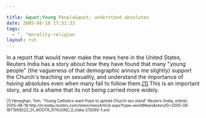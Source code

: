 ```yaml
---

title: &quot;Young People&quot; understand absolutes
date: 2005-08-18 17:51:33
tags:
  - ", "morality-religion
layout: rut
---
```


<p>In a report that would never make the news here in the United States, Reuters India has a story about how they have found that many "young people" (the vagueness of that demographic annoys me slightly) support the Church's teaching on sexuality, and understand the importance of <em>having</em> absolutes even when many fail to follow them.<a href="http://in.today.reuters.com/news/newsArticle.aspx?type=worldNews&storyID=2005-08-18T195922Z_01_NOOTR_RTRJONC_0_India-213095-1.xml">[1]</a> This is an important story, and its a shame that its not being carried more widely.</p>  <font size="-2"> [1] Heneghan, Tom.  "Young Catholics want Pope to uphold Church sex stand" Reuters (India, online).  2005-08-18 http://in.today.reuters.com/news/newsArticle.aspx?type=worldNews&storyID=2005-08-18T195922Z_01_NOOTR_RTRJONC_0_India-213095-1.xml </font>

